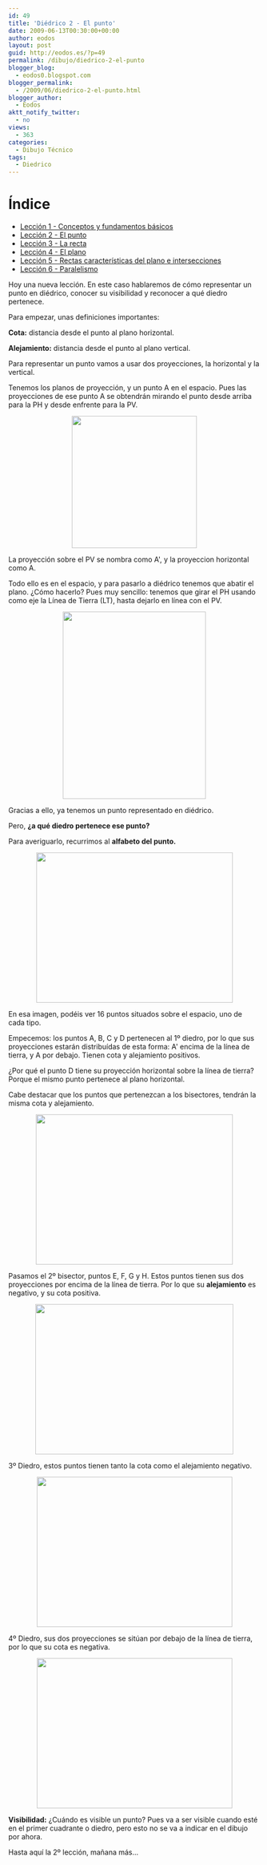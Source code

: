 ```yaml
---
id: 49
title: 'Diédrico 2 - El punto'
date: 2009-06-13T00:30:00+00:00
author: eodos
layout: post
guid: http://eodos.es/?p=49
permalink: /dibujo/diedrico-2-el-punto
blogger_blog:
  - eodos0.blogspot.com
blogger_permalink:
  - /2009/06/diedrico-2-el-punto.html
blogger_author:
  - Eodos
aktt_notify_twitter:
  - no
views:
  - 363
categories:
  - Dibujo Técnico
tags:
  - Diedrico
---
```

# Índice
  
* [Lección 1 - Conceptos y fundamentos básicos](/dibujo/diedrico-1-conceptos/)
* [Lección 2 - El punto](/dibujo/diedrico-2-el-punto/)
* [Lección 3 - La recta](/dibujo/diedrico-3-la-recta/)
* [Lección 4 - El plano](/dibujo/diedrico-4-el-plano/)
* [Lección 5 - Rectas características del plano e intersecciones](/dibujo/diedrico-5-rectas-caracteristicas/)
* [Lección 6 - Paralelismo](/dibujo/diedrico-6-paralelismo/)


Hoy una nueva lección. En este caso hablaremos de cómo representar un punto en diédrico, conocer su visibilidad y reconocer a qué diedro pertenece.

Para empezar, unas definiciones importantes:
  
**Cota:** distancia desde el punto al plano horizontal.
  
**Alejamiento:** distancia desde el punto al plano vertical.

Para representar un punto vamos a usar dos proyecciones, la horizontal y la vertical.

Tenemos los planos de proyección, y un punto A en el espacio. Pues las proyecciones de ese punto A se obtendrán mirando el punto desde arriba para la PH y desde enfrente para la PV.

<a onblur="try {parent.deselectBloggerImageGracefully();} catch(e) {}" href="https://i2.wp.com/upload.wikimedia.org/wikibooks/es/9/90/Diedrico-punto.png" data-rel="lightbox-0" title=""><img style="display: block; margin: 0px auto 10px; text-align: center; cursor: hand; width: 250px; height: 264px;" src="https://i2.wp.com/upload.wikimedia.org/wikibooks/es/9/90/Diedrico-punto.png" alt="" border="0" data-recalc-dims="1" /></a>

La proyección sobre el PV se nombra como A', y la proyeccion horizontal como A.

Todo ello es en el espacio, y para pasarlo a diédrico tenemos que abatir el plano. ¿Cómo hacerlo? Pues muy sencillo: tenemos que girar el PH usando como eje la Línea de Tierra (LT), hasta dejarlo en línea con el PV.

<a onblur="try {parent.deselectBloggerImageGracefully();} catch(e) {}" href="https://i0.wp.com/upload.wikimedia.org/wikibooks/es/9/97/Diedrico_punto.png" data-rel="lightbox-1" title=""><img style="display: block; margin: 0px auto 10px; text-align: center; cursor: hand; width: 286px; height: 374px;" src="https://i0.wp.com/upload.wikimedia.org/wikibooks/es/9/97/Diedrico_punto.png" alt="" border="0" data-recalc-dims="1" /></a>

Gracias a ello, ya tenemos un punto representado en diédrico.

Pero, **¿a qué diedro pertenece ese punto?**

Para averiguarlo, recurrimos al **alfabeto del punto.**

<a onblur="try {parent.deselectBloggerImageGracefully();} catch(e) {}" href="https://i0.wp.com/contenidos.cnice.mec.es/plastica/typo3temp/pics/1d1977d7fb.gif" data-rel="lightbox-2" title=""><img style="display: block; margin: 0px auto 10px; text-align: center; cursor: hand; width: 393px; height: 300px;" src="https://i0.wp.com/contenidos.cnice.mec.es/plastica/typo3temp/pics/1d1977d7fb.gif" alt="" border="0" data-recalc-dims="1" /></a>

En esa imagen, podéis ver 16 puntos situados sobre el espacio, uno de cada tipo.

Empecemos: los puntos A, B, C y D pertenecen al 1º diedro, por lo que sus proyecciones estarán distribuídas de esta forma: A' encima de la línea de tierra, y A por debajo. Tienen cota y alejamiento positivos.
  
¿Por qué el punto D tiene su proyección horizontal sobre la línea de tierra? Porque el mismo punto pertenece al plano horizontal.
  
Cabe destacar que los puntos que pertenezcan a los bisectores, tendrán la misma cota y alejamiento.

<a onblur="try {parent.deselectBloggerImageGracefully();} catch(e) {}" href="https://i2.wp.com/contenidos.cnice.mec.es/plastica/typo3temp/pics/7a35c5ee66.gif" data-rel="lightbox-3" title=""><img style="display: block; margin: 0px auto 10px; text-align: center; cursor: hand; width: 394px; height: 300px;" src="https://i2.wp.com/contenidos.cnice.mec.es/plastica/typo3temp/pics/7a35c5ee66.gif" alt="" border="0" data-recalc-dims="1" /></a>

Pasamos el 2º bisector, puntos E, F, G y H. Estos puntos tienen sus dos proyecciones por encima de la línea de tierra. Por lo que su **alejamiento** es negativo, y su cota positiva.

<a onblur="try {parent.deselectBloggerImageGracefully();} catch(e) {}" href="https://i2.wp.com/contenidos.cnice.mec.es/plastica/typo3temp/pics/69ec7ba9b1.gif" data-rel="lightbox-4" title=""><img style="display: block; margin: 0px auto 10px; text-align: center; cursor: hand; width: 396px; height: 300px;" src="https://i2.wp.com/contenidos.cnice.mec.es/plastica/typo3temp/pics/69ec7ba9b1.gif" alt="" border="0" data-recalc-dims="1" /></a>

3º Diedro, estos puntos tienen tanto la cota como el alejamiento negativo.

<a onblur="try {parent.deselectBloggerImageGracefully();} catch(e) {}" href="https://i2.wp.com/contenidos.cnice.mec.es/plastica/typo3temp/pics/b4090df124.gif" data-rel="lightbox-5" title=""><img style="display: block; margin: 0px auto 10px; text-align: center; cursor: hand; width: 391px; height: 300px;" src="https://i2.wp.com/contenidos.cnice.mec.es/plastica/typo3temp/pics/b4090df124.gif" alt="" border="0" data-recalc-dims="1" /></a>

4º Diedro, sus dos proyecciones se sitúan por debajo de la línea de tierra, por lo que su cota es negativa.

<a onblur="try {parent.deselectBloggerImageGracefully();} catch(e) {}" href="https://i0.wp.com/contenidos.cnice.mec.es/plastica/typo3temp/pics/29bafcf098.gif" data-rel="lightbox-6" title=""><img style="display: block; margin: 0px auto 10px; text-align: center; cursor: hand; width: 391px; height: 300px;" src="https://i0.wp.com/contenidos.cnice.mec.es/plastica/typo3temp/pics/29bafcf098.gif" alt="" border="0" data-recalc-dims="1" /></a>

**Visibilidad:**
¿Cuándo es visible un punto? Pues va a ser visible cuando esté en el primer cuadrante o diedro, pero esto no se va a indicar en el dibujo por ahora.

Hasta aquí la 2º lección, mañana más...
